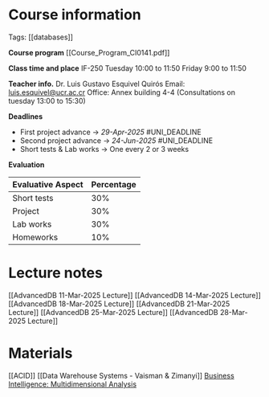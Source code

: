 # Course information
Tags: [[databases]]

**Course program**
[[Course_Program_CI0141.pdf]]

**Class time and place**
IF-250
Tuesday 10:00 to 11:50
Friday 9:00 to 11:50

**Teacher info.**
Dr. Luis Gustavo Esquivel Quirós
Email: luis.esquivel@ucr.ac.cr
Office: Annex building 4-4 (Consultations on tuesday 13:00 to 15:30)

**Deadlines**
- First project advance -> _29-Apr-2025_ #UNI_DEADLINE
- Second project advance -> _24-Jun-2025_ #UNI_DEADLINE 
- Short tests & Lab works -> One every 2 or 3 weeks

**Evaluation**

| Evaluative Aspect | Percentage |
| ----------------- | ---------- |
| Short tests       | 30%        |
| Project           | 30%        |
| Lab works         | 30%        |
| Homeworks         | 10%        |

# Lecture notes
[[AdvancedDB 11-Mar-2025 Lecture]]
[[AdvancedDB 14-Mar-2025 Lecture]]
[[AdvancedDB 18-Mar-2025 Lecture]]
[[AdvancedDB 21-Mar-2025 Lecture]]
[[AdvancedDB 25-Mar-2025 Lecture]]
[[AdvancedDB 28-Mar-2025 Lecture]]

# Materials
[[ACID]]
[[Data Warehouse Systems - Vaisman & Zimanyi]]
[Business Intelligence: Multidimensional Analysis](https://www.youtube.com/watch?v=IhFkNmVmwn4)
